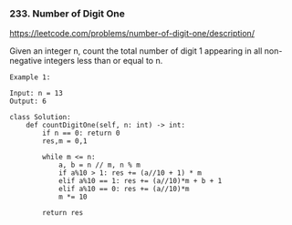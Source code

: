 ### 233. Number of Digit One

https://leetcode.com/problems/number-of-digit-one/description/

Given an integer n, count the total number of digit 1 appearing in all non-negative integers less than or equal to n.

```
Example 1:

Input: n = 13
Output: 6
```

```
class Solution:
    def countDigitOne(self, n: int) -> int:
        if n == 0: return 0
        res,m = 0,1

        while m <= n:
            a, b = n // m, n % m
            if a%10 > 1: res += (a//10 + 1) * m
            elif a%10 == 1: res += (a//10)*m + b + 1
            elif a%10 == 0: res += (a//10)*m
            m *= 10

        return res    
```        
